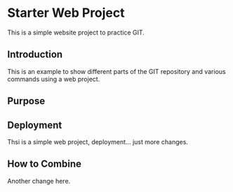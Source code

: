 # Starter Web Project

This is a simple website project to practice GIT.

## Introduction

This is an example to show different parts of the GIT repository and various commands using a web project.

## Purpose

## Deployment

Thsi is a simple web project, deployment... just more changes.

## How to Combine

Another change here.

<!-- A copyright message -->
